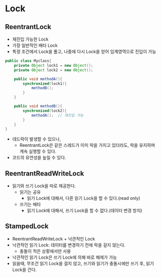 # Lock
## ReentrantLock
- 재진입 가능한 Lock
- 가장 일반적인 배타 Lock
- 특정 조건에서 Lock을 풀고, 나중에 다시 Lock을 얻어 임계영역으로 진입이 가능
```java
public class Myclass{
    private Object lock1 = new Object();
    private Object lock2 = new Object();

    public void methodA(){
        synchronized(lock1){
            methodB();
        }
    }

    public void methodB(){
        synchronized(lock2){
            methodA();  // 재진입 가능
        }
    }
}
```
- 데드락이 발생할 수 있으나,
    - ReentrantLock은 같은 스레드가 이미 락을 가지고 있더라도, 락을 유지하며 계속 실행할 수 있다.
- 코드의 유연성을 높일 수 있다.

## ReentrantReadWriteLock
- 읽기와 쓰기 Lock을 따로 제공한다. 
    - 읽기는 공유
        - 읽기 Lock에 대해서, 다른 읽기 Lock을 할 수 있다.(read only)
    - 쓰기는 배타
        - 읽기 Lock에 대해서, 쓰기 Lock을 할 수 없다.(데이터 변경 방지)

## StampedLock
- ReentrantReadWriteLock + 낙관적인 Lock
- 낙관적인 읽기 Lock: 데이터를 변경하기 전에 락을 걸지 않는다.
    - 충돌이 적은 상황에서만 사용
- 낙관적인 읽기 Lock은 쓰기 Lock에 의해 바로 해제가 가능
- 읽을때, 무조건 읽기 Lock을 걸지 않고, 쓰기와 읽기가 충돌시에만 쓰기 후, 읽기 Lock을 건다.


